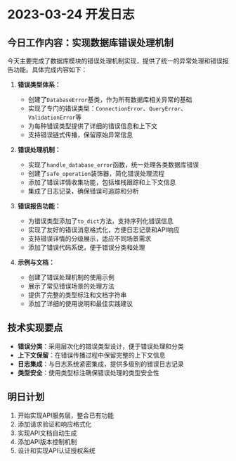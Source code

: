 # 2023-03-24 开发日志

## 今日工作内容：实现数据库错误处理机制

今天主要完成了数据库模块的错误处理机制实现，提供了统一的异常处理和错误报告功能。具体完成内容如下：

1. **错误类型体系：**
   - 创建了`DatabaseError`基类，作为所有数据库相关异常的基础
   - 实现了专门的错误类型：`ConnectionError`、`QueryError`、`ValidationError`等
   - 为每种错误类型提供了详细的错误信息和上下文
   - 支持错误链式传播，保留原始异常信息

2. **错误处理机制：**
   - 实现了`handle_database_error`函数，统一处理各类数据库错误
   - 创建了`safe_operation`装饰器，简化错误处理流程
   - 添加了错误详情收集功能，包括堆栈跟踪和上下文信息
   - 集成了日志记录，确保错误可追踪和分析

3. **错误报告功能：**
   - 为错误类型添加了`to_dict`方法，支持序列化错误信息
   - 实现了友好的错误消息格式化，方便日志记录和API响应
   - 支持错误详情的分级展示，适应不同场景需求
   - 添加了错误代码系统，便于错误分类和处理

4. **示例与文档：**
   - 创建了错误处理机制的使用示例
   - 展示了常见错误场景的处理方法
   - 提供了完整的类型标注和文档字符串
   - 添加了详细的使用说明和最佳实践建议

## 技术实现要点

- **错误分类**：采用层次化的错误类型设计，便于错误处理和分类
- **上下文保留**：在错误传播过程中保留完整的上下文信息
- **日志集成**：与日志系统紧密集成，提供多级别的错误日志记录
- **类型安全**：使用类型标注确保错误处理的类型安全性

## 明日计划

1. 开始实现API服务层，整合已有功能
2. 添加请求验证和响应格式化
3. 实现API文档自动生成
4. 添加API版本控制机制
5. 设计和实现API认证授权系统 